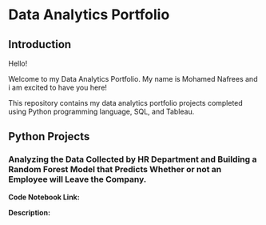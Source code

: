 #  Data Analytics Portfolio
## Introduction
Hello!

Welcome to my Data Analytics Portfolio. My name is Mohamed Nafrees and i am excited to have you here!

This repository contains my data analytics portfolio projects completed using Python programming language, SQL, and Tableau.

## Python Projects
### Analyzing the Data Collected by HR Department and Building a Random Forest Model that Predicts Whether or not an Employee will Leave the Company.
**Code Notebook Link:**

**Description:** 
